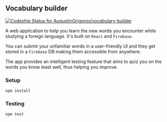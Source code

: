 ## Vocabulary builder
[![Codeship Status for AugustinGrigorov/vocabulary-builder](https://app.codeship.com/projects/c43055d0-3cb6-0138-a3d6-12543791c0bd/status?branch=master)](https://app.codeship.com/projects/387321)

A web application to help you learn the new words you encounter while studying a foreign language. It's built on `React` and `Firebase`.

You can submit your unfamiliar words in a user-friendly UI and they get stored in a `Firebase` DB making them accessible from anywhere.

The app provides an intelligent testing feature that aims to quiz you on the words you know least well, thus helping you improve.

### Setup

`npm install`

### Testing

`npm test`
